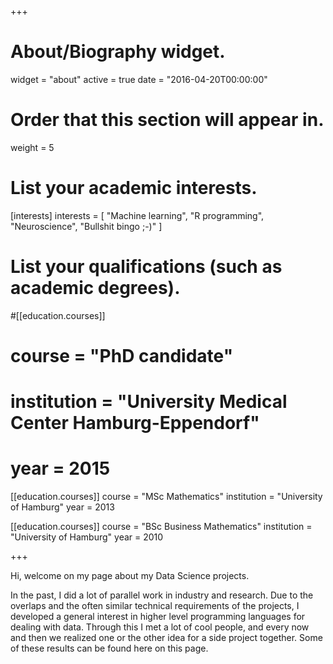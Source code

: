 +++
# About/Biography widget.
widget = "about"
active = true
date = "2016-04-20T00:00:00"

# Order that this section will appear in.
weight = 5

# List your academic interests.
[interests]
  interests = [
    "Machine learning",
    "R programming",
    "Neuroscience",
    "Bullshit bingo ;-)"
  ]

# List your qualifications (such as academic degrees).
#[[education.courses]]
#  course = "PhD candidate"
#  institution = "University Medical Center Hamburg-Eppendorf"
#  year = 2015

[[education.courses]]
  course = "MSc Mathematics"
  institution = "University of Hamburg"
  year = 2013

[[education.courses]]
  course = "BSc Business Mathematics"
  institution = "University of Hamburg"
  year = 2010
 
+++

Hi, welcome on my page about my Data Science projects.

In the past, I did a lot of parallel work in industry and research. Due to the overlaps and the often similar technical requirements of the projects, I developed a general interest in higher level programming languages for dealing with data. Through this I met a lot of cool people, and every now and then we realized one or the other idea for a side project together. Some of these results can be found here on this page.
